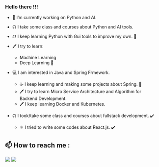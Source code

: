 ### Hello there !!!


<!--**dmnlfrkn/dmnlfrkn** is a ✨ _special_ ✨ repository because its `README.md` (this file) appears on your GitHub profile.-->

<!--
- 🔭 I’m currently working on DevOps.
   - ☊  I took some class and courses about Docker and Kubernetes for 
          my Graduation Project. ✔️
   - ☊  I keep learning Docker and Kubernetes to improve  my own. 🔧
   - 🖊 I try to learn:
        - Linux
        - Network
        - Ansible
        - necessary tools and languages for DevOps. 🔧 -->

   - 🔭 I’m currently working on Python and AI.
   - ☊  I take some class and courses about Python and AI tools.
   - ☊  I keep learning Python with Gui tools to improve  my own. 🔧
   - 🖊 I try to learn:
        - Machine Learning
        - Deep Learning 🔧

- 💻 I am interested in Java and Spring Frmework.
   - ☕ I keep learning and making some projects about Spring. 🔧
   - 🖊 I try to learn Micro Service Architecture and Algorithm for Backend Development.
   - 🖊 I keep learning Docker and Kubernetes.
- ☊  I took/take some class and courses about fullstack development. ✔️
  - ⚛️ I tried to write some codes about React.js. ✔️

## :mailbox: How to reach me :
[<img target="_blank" src="https://img.icons8.com/fluent/50/000000/mail.png"/>](mailto:dmnlfrkn@hotmail.com)
[<img target="_blank" src="https://img.icons8.com/fluent/50/000000/linkedin.png"/>](https://www.linkedin.com/in/dmnlfrkn/)
